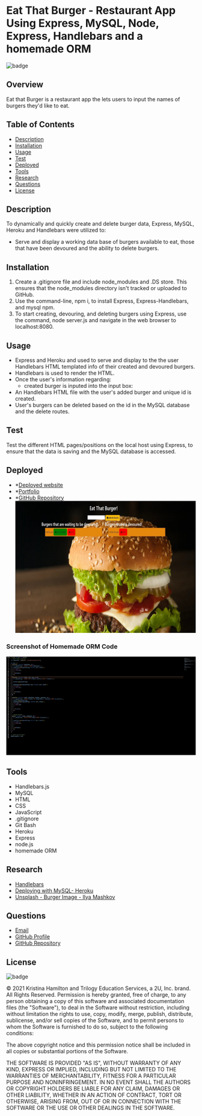 # Eat That Burger - Restaurant App Using Express, MySQL, Node, Express, Handlebars and a homemade ORM

![badge](https://img.shields.io/badge/License-mit-blue)

## Overview

Eat that Burger is a restaurant app the lets users to input the names of burgers they'd like to eat.

## Table of Contents

- [Description](#description)
- [Installation](#installation)
- [Usage](#usage)
- [Test](#test)
- [Deployed](#deployed)
- [Tools](#tools)
- [Research](#research)
- [Questions](#questions)
- [License](#license)

## Description

To dynamically and quickly create and delete burger data, Express, MySQL, Heroku and Handlebars were utilized to:

- Serve and display a working data base of burgers available to eat, those that have been devoured and the ability to
  delete burgers.

## Installation

1. Create a .gitignore file and include node_modules and .DS store. This ensures that the node_modules directory isn't
   tracked or uploaded to GitHub.
2. Use the command-line, npm i, to install Express, Express-Handlebars, and mysql npm.
3. To start creating, devouring, and deleting burgers using Express, use the command, node server.js and navigate in the
   web browser to localhost:8080.

## Usage

- Express and Heroku and used to serve and display to the the user Handlebars HTML templated info of their created and
  devoured burgers.
- Handlebars is used to render the HTML.
- Once the user's information regarding:
  - created burger is inputed into the input box:
- An Handlebars HTML file with the user's added burger and unique id is created.
- User's burgers can be deleted based on the id in the MySQL database and the delete routes.

## Test

Test the different HTML pages/positions on the local host using Express, to ensure that the data is saving and the MySQL
database is accessed.

## Deployed

- \*[Deployed website](https://protected-lowlands-49340.herokuapp.com/)
- \*[Portfolio](https://kay0s.github.io/Dynamic-Portfolio/portfolio.html)
- \*[GitHub Repository](https://github.com/Kay0s/burger) ![Screenshot of Eat That Burger App](./EatThatBurger.png)

### Screenshot of Homemade ORM Code

![Screenshot of Homemade ORM Code](./codeScreenshot.jpg)

## Tools

- Handlebars.js
- MySQL
- HTML
- CSS
- JavaScript
- .gitignore
- Git Bash
- Heroku
- Express
- node.js
- homemade ORM

## Research

- [Handlebars](https://handlebarsjs.com/)
- [Deploying with MySQL- Heroku](https://devcenter.heroku.com/articles/jawsdb)
- [Unsplash - Burger Image - Ilya Mashkov](https://unsplash.com/photos/_qxbJUr9RqI)

## Questions

- [Email](hamilton.kristina@gmail.com)
- [GitHub Profile](https://github.com/Kay0s)
- [GitHub Repository](https://github.com/Kay0s/burger)

## License

![badge](https://img.shields.io/badge/License-mit-blue)

© 2021 Kristina Hamilton and Trilogy Education Services, a 2U, Inc. brand. All Rights Reserved. Permission is hereby
granted, free of charge, to any person obtaining a copy of this software and associated documentation files (the
"Software"), to deal in the Software without restriction, including without limitation the rights to use, copy, modify,
merge, publish, distribute, sublicense, and/or sell copies of the Software, and to permit persons to whom the Software
is furnished to do so, subject to the following conditions:

The above copyright notice and this permission notice shall be included in all copies or substantial portions of the
Software.

THE SOFTWARE IS PROVIDED "AS IS", WITHOUT WARRANTY OF ANY KIND, EXPRESS OR IMPLIED, INCLUDING BUT NOT LIMITED TO THE
WARRANTIES OF MERCHANTABILITY, FITNESS FOR A PARTICULAR PURPOSE AND NONINFRINGEMENT. IN NO EVENT SHALL THE AUTHORS OR
COPYRIGHT HOLDERS BE LIABLE FOR ANY CLAIM, DAMAGES OR OTHER LIABILITY, WHETHER IN AN ACTION OF CONTRACT, TORT OR
OTHERWISE, ARISING FROM, OUT OF OR IN CONNECTION WITH THE SOFTWARE OR THE USE OR OTHER DEALINGS IN THE SOFTWARE.
